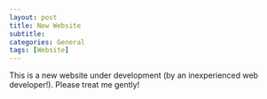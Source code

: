 ```yaml
---
layout: post
title: New Website
subtitle: 
categories: General
tags: [Website]
---
```


This is a new website under development (by an inexperienced web developer!).  Please treat me gently! 

